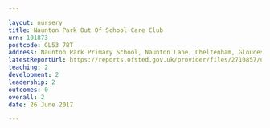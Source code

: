 ```yaml
---

layout: nursery
title: Naunton Park Out Of School Care Club
urn: 101873
postcode: GL53 7BT
address: Naunton Park Primary School, Naunton Lane, Cheltenham, Gloucestershire, GL53 7BT
latestReportUrl: https://reports.ofsted.gov.uk/provider/files/2710857/urn/101873.pdf
teaching: 2
development: 2
leadership: 2
outcomes: 0
overall: 2
date: 26 June 2017

---
```

